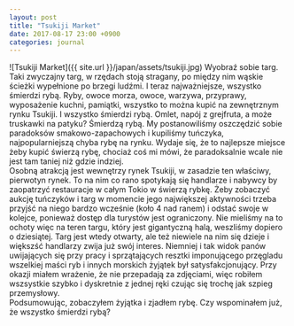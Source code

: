 ```yaml
---
layout: post
title: "Tsukiji Market"
date: 2017-08-17 23:00 +0900
categories: journal
---
```


![Tsukiji Market]({{ site.url }}/japan/assets/tsukiji.jpg)
Wyobraź sobie targ. Taki zwyczajny targ, w rzędach stoją stragany, po między nim wąskie ścieżki wypełnione po brzegi ludźmi. I teraz najważniejsze, wszystko śmierdzi rybą. Ryby, owoce morza, owoce, warzywa, przyprawy, wyposażenie kuchni, pamiątki, wszystko to można kupić na zewnętrznym rynku Tsukiji. I wszystko śmierdzi rybą. Omlet, napój z grejfruta, a może truskawki na patyku? Śmierdzą rybą. My postanowiliśmy oszczędzić sobie paradoksów smakowo-zapachowych i kupiliśmy tuńczyka, najpopularniejszą chyba rybę na rynku. Wydaje się, że to najlepsze miejsce żeby kupić świerzą rybę, chociaż coś mi mówi, że paradoksalnie wcale nie jest tam taniej niż gdzie indziej.  
Osobną atrakcją jest wewnętrzy rynek Tsukiji, w zasadzie ten właściwy, pierwotyn rynek. To na nim co rano spotykają się handlarze i nabywcy by zaopatrzyć restauracje w całym Tokio w świerzą rybkę. Żeby zobaczyć aukcję tuńczyków i targ w momencie jego największej aktywności trzeba przyjść na niego bardzo wcześnie (koło 4 nad ranem) i odstać swoje w kolejce, ponieważ dostęp dla turystów jest ograniczony. Nie mieliśmy na to ochoty więc na teren targu, który jest gigantyczną halą, weszliśmy dopiero o dziesiątej. Targ jest wtedy otwarty, ale też niewiele na nim się dzieje i większść handlarzy zwija już swój interes. Niemniej i tak widok panów uwijających się przy pracy i sprzątających resztki imponującego przęgladu wszelkiej maści ryb i innych morskich żyjątek był satysfakcjonujący. Przy okazji miałem wrażenie, że nie przepadają za zdjęciami, więc robiłem wszsystkie szybko i dyskretnie z jednej ręki czując się trochę jak szpieg przemysłowy.  
Podsumowując, zobaczyłem żyjątka i zjadłem rybę. Czy wspominałem już, że wszystko śmierdzi rybą?
